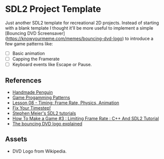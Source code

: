 # SDL2 Project Template

Just another SDL2 template for recreational 2D projects. Instead of starting with a blank template I thought it'll be more useful to implement a simple [Bouncing DVD Screensaver] (https://knowyourmeme.com/memes/bouncing-dvd-logo) to introduce a few game patterns like:

  * [ ] Basic animation
  * [ ] Capping the Framerate
  * [ ] Keyboard events like Escape or Pause.

## References

- [Handmade Penguin](https://davidgow.net/handmadepenguin/default.html)
- [Game Progamming Patterns](https://gameprogrammingpatterns.com/contents.html)
- [Lesson 08 - Timing: Frame Rate, Physics, Animation](https://thenumbat.github.io/cpp-course/sdl2/08/08.html)
- [Fix Your Timestep!](https://gafferongames.com/post/fix_your_timestep/)
- [Stephen Meier's SDL2 tutorials](https://stephenmeier.net/category/tutorial/sdl2/)
- [How To Make a Game #3 : Limiting Frame Rate : C++ And SDL2 Tutorial](https://www.youtube.com/watch?v=jzasDqPmtPI)
- [The bouncing DVD logo explained](http://prgreen.github.io/blog/2013/09/30/the-bouncing-dvd-logo-explained/)

## Assets

- DVD Logo from Wikipedia.
